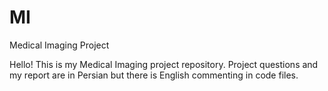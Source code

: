 # MI
Medical Imaging Project

Hello! This is my Medical Imaging project repository. Project questions and my report are in Persian but there is English commenting in code files.
